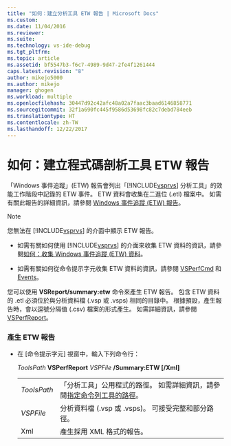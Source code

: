 ```yaml
---
title: "如何：建立分析工具 ETW 報告 | Microsoft Docs"
ms.custom: 
ms.date: 11/04/2016
ms.reviewer: 
ms.suite: 
ms.technology: vs-ide-debug
ms.tgt_pltfrm: 
ms.topic: article
ms.assetid: bf5547b3-f6c7-4989-9d47-2fe4f1261444
caps.latest.revision: "8"
author: mikejo5000
ms.author: mikejo
manager: ghogen
ms.workload: multiple
ms.openlocfilehash: 30447d92c42afc48a02a7faac3baad6146858771
ms.sourcegitcommit: 32f1a690fc445f9586d53698fc82c7debd784eeb
ms.translationtype: HT
ms.contentlocale: zh-TW
ms.lasthandoff: 12/22/2017
---
```

# <a name="how-to-create-a-profiling-tools-etw-report"></a>如何：建立程式碼剖析工具 ETW 報告
「Windows 事件追蹤」(ETW) 報告會列出「[!INCLUDE[vsprvs](../code-quality/includes/vsprvs_md.md)] 分析工具」的效能工作階段中記錄的 ETW 事件。 ETW 資料會收集在二進位 (.etl) 檔案中。 如需有關此報告的詳細資訊，請參閱 [Windows 事件追蹤 (ETW) 報告](../profiling/event-tracing-for-windows-etw-report.md)。  
  
> [!NOTE]
>  您無法在 [!INCLUDE[vsprvs](../code-quality/includes/vsprvs_md.md)] 的介面中顯示 ETW 報告。  
  
-   如需有關如何使用 [!INCLUDE[vsprvs](../code-quality/includes/vsprvs_md.md)] 的介面來收集 ETW 資料的資訊，請參閱[如何：收集 Windows 事件追蹤 (ETW) 資料](../profiling/how-to-collect-event-tracing-for-windows-etw-data.md)。  
  
-   如需有關如何從命令提示字元收集 ETW 資料的資訊，請參閱 [VSPerfCmd](../profiling/vsperfcmd.md) 和 [Events](../profiling/events-vsperfcmd.md)。  
  
 您可以使用 **VSReport/summary:etw** 命令來產生 ETW 報告。 包含 ETW 資料的 .etl 必須位於與分析資料檔 (.vsp 或 .vsps) 相同的目錄中。 根據預設，產生報告時，會以逗號分隔值 (.csv) 檔案的形式產生。 如需詳細資訊，請參閱 [VSPerfReport](../profiling/vsperfreport.md)。  
  
### <a name="to-generate-an-etw-report"></a>產生 ETW 報告  
  
-   在 [命令提示字元] 視窗中，輸入下列命令行：  
  
     *ToolsPath* **VSPerfReport** *VSPFile*  **/Summary:ETW [/Xml]**  
  
    |||  
    |-|-|  
    |*ToolsPath*|「分析工具」公用程式的路徑。 如需詳細資訊，請參閱[指定命令列工具的路徑](../profiling/specifying-the-path-to-profiling-tools-command-line-tools.md)。|  
    |*VSPFile*|分析資料檔 (.vsp 或 .vsps)。 可接受完整和部分路徑。|  
    |Xml|產生採用 XML 格式的報告。|